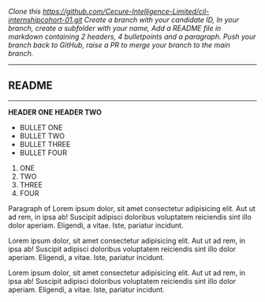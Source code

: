 *Clone this https://github.com/Cecure-Intelligence-Limited/cil-internshipcohort-01.git Create a branch with your candidate ID, In your branch, create a*
*subfolder with your name, Add a README file in markdown containing 2*
*headers, 4 bulletpoints and a paragraph. Push your branch back to GitHub,*
*raise a PR to merge your branch to the main branch.*

- - -
## README
- - -

**HEADER ONE**
**HEADER TWO**

* BULLET ONE
* BULLET TWO
* BULLET THREE
* BULLET FOUR

1. ONE
2. TWO
3. THREE
4. FOUR

Paragraph of Lorem ipsum dolor, sit amet consectetur adipisicing elit. Aut ut ad rem, in ipsa ab! Suscipit adipisci doloribus voluptatem reiciendis sint illo dolor aperiam. Eligendi, a vitae. Iste, pariatur incidunt.

Lorem ipsum dolor, sit amet consectetur adipisicing elit. Aut ut ad rem, in ipsa ab! Suscipit adipisci doloribus voluptatem reiciendis sint illo dolor aperiam. Eligendi, a vitae. Iste, pariatur incidunt.

Lorem ipsum dolor, sit amet consectetur adipisicing elit. Aut ut ad rem, in ipsa ab! Suscipit adipisci doloribus voluptatem reiciendis sint illo dolor aperiam. Eligendi, a vitae. Iste, pariatur incidunt.